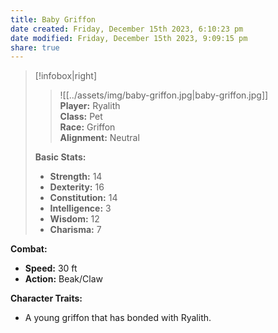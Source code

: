 ```yaml
---
title: Baby Griffon
date created: Friday, December 15th 2023, 6:10:23 pm
date modified: Friday, December 15th 2023, 9:09:15 pm
share: true
---
```



> [!infobox|right]  
> >![[../assets/img/baby-griffon.jpg|baby-griffon.jpg]]  
> **Player:** Ryalith  
> **Class:** Pet  
> **Race:** Griffon  
> **Alignment:** Neutral 
>
> **Basic Stats:**
> - **Strength:** 14
> - **Dexterity:** 16
> - **Constitution:** 14
> - **Intelligence:** 3
> - **Wisdom:** 12
> - **Charisma:** 7

**Combat:**

- **Speed:** 30 ft
- **Action:** Beak/Claw

**Character Traits:**

- A young griffon that has bonded with Ryalith. 


